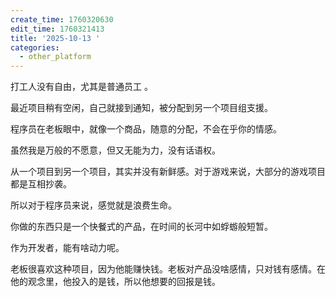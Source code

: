 ```yaml
---
create_time: 1760320630
edit_time: 1760321413
title: '2025-10-13 '
categories:
  - other_platform
---
```



打工人没有自由，尤其是普通员工 。

最近项目稍有空闲，自己就接到通知，被分配到另一个项目组支援。

程序员在老板眼中，就像一个商品，随意的分配，不会在乎你的情感。

虽然我是万般的不愿意，但又无能为力，没有话语权。

从一个项目到另一个项目，其实并没有新鲜感。对于游戏来说，大部分的游戏项目都是互相抄袭。

所以对于程序员来说，感觉就是浪费生命。

你做的东西只是一个快餐式的产品，在时间的长河中如蜉蝣般短暂。

作为开发者，能有啥动力呢。

老板很喜欢这种项目，因为他能赚快钱。老板对产品没啥感情，只对钱有感情。在他的观念里，他投入的是钱，所以他想要的回报是钱。

